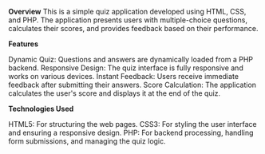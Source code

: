 **Overview**
This is a simple quiz application developed using HTML, CSS, and PHP. The application presents users with multiple-choice questions, calculates their scores, and provides feedback based on their performance.

**Features**

Dynamic Quiz: Questions and answers are dynamically loaded from a PHP backend.
Responsive Design: The quiz interface is fully responsive and works on various devices.
Instant Feedback: Users receive immediate feedback after submitting their answers.
Score Calculation: The application calculates the user's score and displays it at the end of the quiz.

**Technologies Used**

HTML5: For structuring the web pages.
CSS3: For styling the user interface and ensuring a responsive design.
PHP: For backend processing, handling form submissions, and managing the quiz logic.